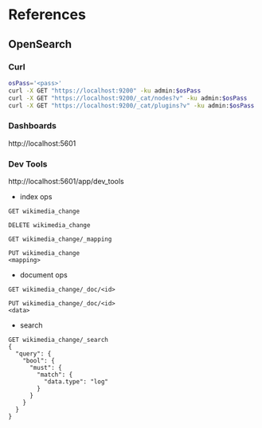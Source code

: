 # References

## OpenSearch
### Curl
~~~bash
osPass='<pass>'
curl -X GET "https://localhost:9200" -ku admin:$osPass
curl -X GET "https://localhost:9200/_cat/nodes?v" -ku admin:$osPass
curl -X GET "https://localhost:9200/_cat/plugins?v" -ku admin:$osPass
~~~

### Dashboards
http://localhost:5601

### Dev Tools
http://localhost:5601/app/dev_tools

- index ops
~~~
GET wikimedia_change

DELETE wikimedia_change

GET wikimedia_change/_mapping

PUT wikimedia_change
<mapping>
~~~

- document ops
~~~
GET wikimedia_change/_doc/<id>

PUT wikimedia_change/_doc/<id>
<data>
~~~

- search
~~~
GET wikimedia_change/_search
{
  "query": { 
    "bool": { 
      "must": {
        "match": {
          "data.type": "log"
        }
      }
    }
  }
}
~~~

